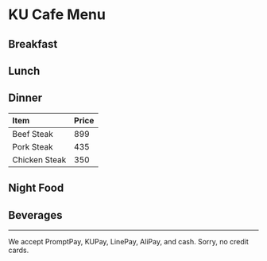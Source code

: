 # KU Cafe Menu


## Breakfast


## Lunch 


## Dinner
| Item                     | Price    |
|:-------------------------|----------|
| Beef Steak               | 899      |
| Pork Steak               | 435      |
| Chicken Steak            | 350      |

## Night Food


## Beverages



---

We accept PromptPay, KUPay, LinePay, AliPay, and cash. Sorry, no credit cards.
